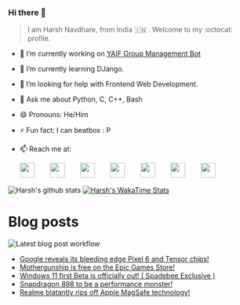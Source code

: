 ### Hi there 👋

> I am Harsh Navdhare, from India :india: . Welcome to my :octocat: profile.

* 🔭 I’m currently working on [YAIF Group Management Bot](https://github.com/YAIFoundation/YAR_Manager_Bot)
* 🌱 I’m currently learning DJango.
* 🤔 I’m looking for help with Frontend Web Development.
* 💬 Ask me about Python, C, C++, Bash
* 😄 Pronouns: He/Him
* ⚡ Fun fact: I can beatbox : P
* 📫 Reach me at: 
 

    [<img src="https://simpleicons.org/icons/instagram.svg" width="30">](https://www.instagram.com/plus_infinity.hn) &nbsp;&nbsp;&nbsp;&nbsp;&nbsp;&nbsp;
    [<img src="https://simpleicons.org/icons/facebook.svg" width="30">](https://www.facebook.com/harsh.navdhare.infinity) &nbsp;&nbsp;&nbsp;&nbsp;&nbsp;&nbsp; 
    [<img src="https://simpleicons.org/icons/twitter.svg" width="30">](https://twitter.com/hnavdhare) &nbsp;&nbsp;&nbsp;&nbsp;&nbsp;&nbsp; 
    [<img src="https://simpleicons.org/icons/xdadevelopers.svg" width="30">](https://forum.xda-developers.com/member.php?u=8122486) &nbsp;&nbsp;&nbsp;&nbsp;&nbsp;&nbsp; 
    [<img src="https://simpleicons.org/icons/telegram.svg" width="30">](https://t.me/infinitEplus) &nbsp;&nbsp;&nbsp;&nbsp;&nbsp;&nbsp;
    [<img src="https://simpleicons.org/icons/snapchat.svg" width="30">](https://www.snapchat.com/add/plus.infinity) &nbsp;&nbsp;&nbsp;&nbsp;&nbsp;&nbsp; 
    [<img src="https://simpleicons.org/icons/gmail.svg" width="30">](mailto:navdhareharsh2001@gmail.com)

 
 

![Harsh's github stats](https://github-readme-stats-infinity-plus.vercel.app/api?username=infinity-plus&show_icons=true&count_private=true&theme=dark) [![Harsh's WakaTime Stats](https://github-readme-stats-infinity-plus.vercel.app/api/wakatime?username=infinity_plus&theme=dark)](https://wakatime.com/@infinity_plus)

# Blog posts

![Latest blog post workflow](https://github.com/infinity-plus/infinity-plus/workflows/Latest%20blog%20post%20workflow/badge.svg)

<!-- BLOG-POST-LIST:START -->
- [Google reveals its bleeding edge Pixel 6 and Tensor chips!](https://spadebee.com/2021/08/02/google-reveals-its-bleeding-edge-pixel-6-and-tensor-chips/?utm_source=rss&utm_medium=rss&utm_campaign=google-reveals-its-bleeding-edge-pixel-6-and-tensor-chips)
- [Mothergunship is free on the Epic Games Store!](https://spadebee.com/2021/07/31/mothergunship-is-free-on-the-epic-games-store/?utm_source=rss&utm_medium=rss&utm_campaign=mothergunship-is-free-on-the-epic-games-store)
- [Windows 11 first Beta is officially out! ( Spadebee Exclusive )](https://spadebee.com/2021/07/30/windows-11-first-beta-is-officially-out-spadebee-exclusive/?utm_source=rss&utm_medium=rss&utm_campaign=windows-11-first-beta-is-officially-out-spadebee-exclusive)
- [Snapdragon 898 to be a performance monster!](https://spadebee.com/2021/07/29/snapdragon-898-to-be-a-performance-monster/?utm_source=rss&utm_medium=rss&utm_campaign=snapdragon-898-to-be-a-performance-monster)
- [Realme blatantly rips off Apple MagSafe technology!](https://spadebee.com/2021/07/28/realme-blatantly-rips-off-apple-magsafe-technology/?utm_source=rss&utm_medium=rss&utm_campaign=realme-blatantly-rips-off-apple-magsafe-technology)
<!-- BLOG-POST-LIST:END -->

